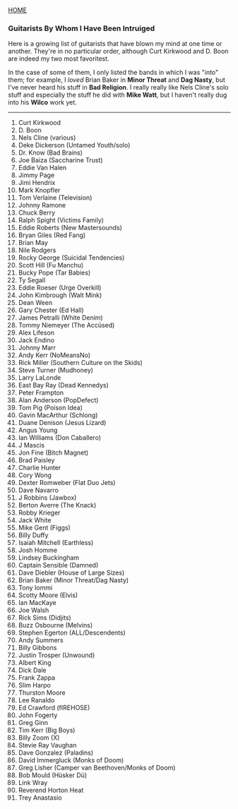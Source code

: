<br>
<a href="/">HOME</a>

### Guitarists By Whom I Have Been Intruiged

Here is a growing list of guitarists that have blown my mind at one time or another. They're in no particular order, although Curt Kirkwood and D. Boon are indeed my two most favoritest.

In the case of some of them, I only listed the bands in which I was "into" them; for example, I _loved_ Brian Baker in **Minor Threat** and **Dag Nasty**, but I've never heard his stuff in **Bad Religion**. I really really like Nels Cline's solo stuff and especially the stuff he did with **Mike Watt**, but I haven't really dug into his **Wilco** work yet.

---

1. Curt Kirkwood
1. D. Boon
1. Nels Cline (various)
1. Deke Dickerson (Untamed Youth/solo)
1. Dr. Know (Bad Brains)
1. Joe Baiza (Saccharine Trust)
1. Eddie Van Halen
1. Jimmy Page
1. Jimi Hendrix
1. Mark Knopfler
1. Tom Verlaine (Television)
1. Johnny Ramone
1. Chuck Berry
1. Ralph Spight (Victims Family)
1. Eddie Roberts (New Mastersounds)
1. Bryan Giles (Red Fang)
1. Brian May
1. Nile Rodgers
1. Rocky George (Suicidal Tendencies)
1. Scott Hill (Fu Manchu)
1. Bucky Pope (Tar Babies)
1. Ty Segall
1. Eddie Roeser (Urge Overkill)
1. John Kimbrough (Walt Mink)
1. Dean Ween
1. Gary Chester (Ed Hall)
1. James Petralli (White Denim)
1. Tommy Niemeyer (The Accüsed)
1. Alex Lifeson
1. Jack Endino
1. Johnny Marr
1. Andy Kerr (NoMeansNo)
1. Rick Miller (Southern Culture on the Skids)
1. Steve Turner (Mudhoney)
1. Larry LaLonde
1. East Bay Ray (Dead Kennedys)
1. Peter Frampton
1. Alan Anderson (PopDefect)
1. Tom Pig (Poison Idea)
1. Gavin MacArthur (Schlong)
1. Duane Denison (Jesus Lizard)
1. Angus Young
1. Ian Williams (Don Caballero)
1. J Mascis
1. Jon Fine (Bitch Magnet)
1. Brad Paisley
1. Charlie Hunter
1. Cory Wong
1. Dexter Romweber (Flat Duo Jets)
1. Dave Navarro
1. J Robbins (Jawbox)
1. Berton Averre (The Knack)
1. Robby Krieger
1. Jack White
1. Mike Gent (Figgs)
1. Billy Duffy
1. Isaiah Mitchell (Earthless)
1. Josh Homme
1. Lindsey Buckingham
1. Captain Sensible (Damned)
1. Dave Diebler (House of Large Sizes)
1. Brian Baker (Minor Threat/Dag Nasty)
1. Tony Iommi
1. Scotty Moore (Elvis)
1. Ian MacKaye
1. Joe Walsh
1. Rick Sims (Didjits)
1. Buzz Osbourne (Melvins)
1. Stephen Egerton (ALL/Descendents)
1. Andy Summers
1. Billy Gibbons
1. Justin Trosper (Unwound)
1. Albert King
1. Dick Dale
1. Frank Zappa
1. Slim Harpo
1. Thurston Moore
1. Lee Ranaldo
1. Ed Crawford (fIREHOSE)
1. John Fogerty
1. Greg Ginn
1. Tim Kerr (Big Boys)
1. Billy Zoom (X)
1. Stevie Ray Vaughan
1. Dave Gonzalez (Paladins)
1. David Immergluck (Monks of Doom)
1. Greg Lisher (Camper van Beethoven/Monks of Doom)
1. Bob Mould (Hüsker Dü)
1. Link Wray
1. Reverend Horton Heat
1. Trey Anastasio
